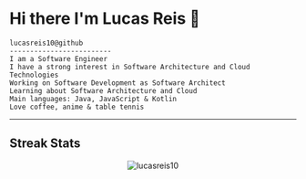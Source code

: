 # Hi there I'm Lucas Reis 👋



```
lucasreis10@github
-------------------------
I am a Software Engineer
I have a strong interest in Software Architecture and Cloud Technologies
Working on Software Development as Software Architect 
Learning about Software Architecture and Cloud
Main languages: Java, JavaScript & Kotlin
Love coffee, anime & table tennis
```
<hr>

## Streak Stats
<div align="center"> 
 <p align="center"><img src="https://github-readme-streak-stats.herokuapp.com/?user=lucasreis10&theme=react&hide_border=true&bg_color=0D1117" alt="lucasreis10" /></p>
</div>

